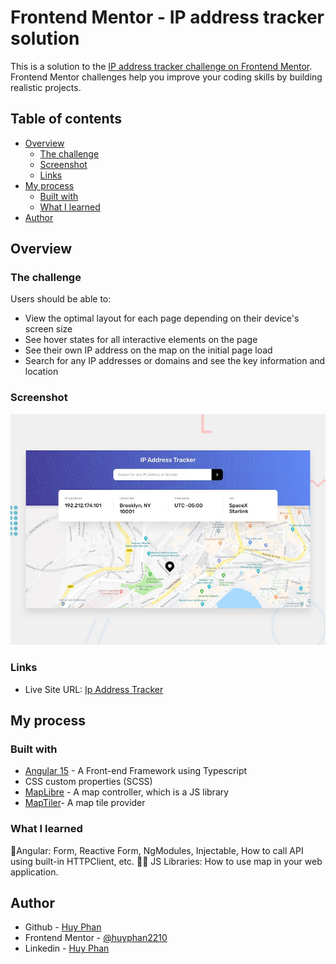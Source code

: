 # Frontend Mentor - IP address tracker solution

This is a solution to the [IP address tracker challenge on Frontend Mentor](https://www.frontendmentor.io/challenges/ip-address-tracker-I8-0yYAH0). Frontend Mentor challenges help you improve your coding skills by building realistic projects. 

## Table of contents

- [Overview](#overview)
  - [The challenge](#the-challenge)
  - [Screenshot](#screenshot)
  - [Links](#links)
- [My process](#my-process)
  - [Built with](#built-with)
  - [What I learned](#what-i-learned)
- [Author](#author)

## Overview

### The challenge

Users should be able to:

- View the optimal layout for each page depending on their device's screen size
- See hover states for all interactive elements on the page
- See their own IP address on the map on the initial page load
- Search for any IP addresses or domains and see the key information and location

### Screenshot

![](./src/assets/design/desktop-preview.jpg)

### Links

- Live Site URL: [Ip Address Tracker](https://ip-address-tracker-angular.vercel.app/)

## My process

### Built with

- [Angular 15](https://angular.io/) - A Front-end Framework using Typescript
- CSS custom properties (SCSS)
- [MapLibre](https://maplibre.org/) - A map controller, which is a JS library
- [MapTiler](https://www.maptiler.com/)- A map tile provider


### What I learned

🎉Angular: Form, Reactive Form, NgModules, Injectable, How to call API using built-in HTTPClient, etc.
🐱‍🏍 JS Libraries: How to use map in your web application.

## Author

- Github - [Huy Phan](https://github.com/huyphan2210)
- Frontend Mentor - [@huyphan2210](https://www.frontendmentor.io/profile/huyphan2210)
- Linkedin - [Huy Phan](https://www.linkedin.com/in/huy-phan-7924aa25a/)
